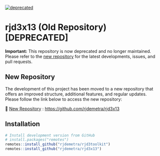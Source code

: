 
<!-- README.md is generated from README.Rmd. Please edit that file -->

[![deprecated](http://badges.github.io/stability-badges/dist/deprecated.svg)](http://github.com/badges/stability-badges)

# rjd3x13 (Old Repository) \[DEPRECATED\]

**Important:** This repository is now deprecated and no longer
maintained. Please refer to the [new
repository](https://github.com/rjdemetra/rjd3x13) for the latest
developments, issues, and pull requests.

## New Repository

The development of this project has been moved to a new repository that
offers an improved structure, additional features, and regular updates.
Please follow the link below to access the new repository:

🔗 [New Repository](https://github.com/rjdemetra/rjd3x13) :
<https://github.com/rjdemetra/rjd3x13>

## Installation

``` r
# Install development version from GitHub
# install.packages("remotes")
remotes::install_github("rjdemetra/rjd3toolkit")
remotes::install_github("rjdemetra/rjd3x13")
```
